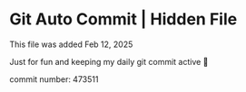 # Git Auto Commit | Hidden File

This file was added Feb 12, 2025

Just for fun and keeping my daily git commit active 🤪

commit number: 473511
